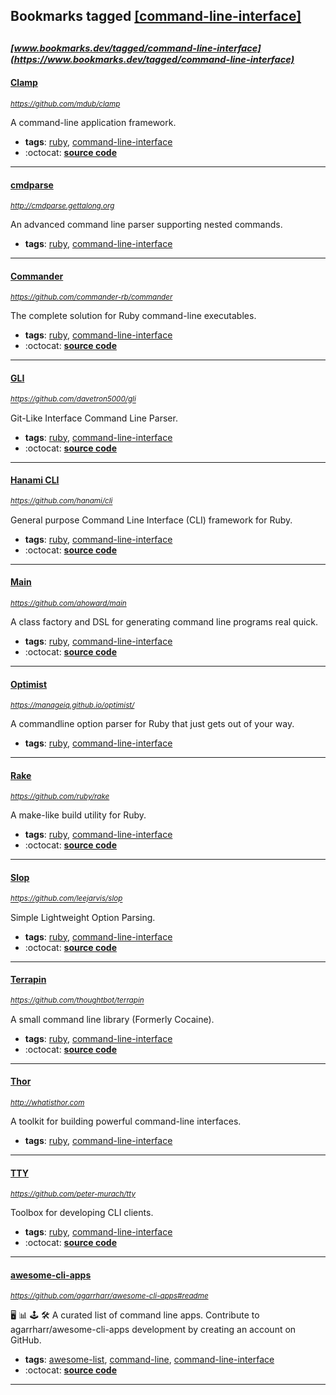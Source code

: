 ## Bookmarks tagged [[command-line-interface]](https://www.bookmarks.dev?q=[command-line-interface])

_<sup><sup>[www.bookmarks.dev/tagged/command-line-interface](https://www.bookmarks.dev/tagged/command-line-interface)</sup></sup>_
---
#### [Clamp](https://github.com/mdub/clamp)
_<sup>https://github.com/mdub/clamp</sup>_

A command-line application framework.
* **tags**: [ruby](../tagged/ruby.md), [command-line-interface](../tagged/command-line-interface.md)
* :octocat: **[source code](https://github.com/mdub/clamp)**
---
#### [cmdparse](http://cmdparse.gettalong.org)
_<sup>http://cmdparse.gettalong.org</sup>_

An advanced command line parser supporting nested commands.
* **tags**: [ruby](../tagged/ruby.md), [command-line-interface](../tagged/command-line-interface.md)
---
#### [Commander](https://github.com/commander-rb/commander)
_<sup>https://github.com/commander-rb/commander</sup>_

The complete solution for Ruby command-line executables.
* **tags**: [ruby](../tagged/ruby.md), [command-line-interface](../tagged/command-line-interface.md)
* :octocat: **[source code](https://github.com/commander-rb/commander)**
---
#### [GLI](https://github.com/davetron5000/gli)
_<sup>https://github.com/davetron5000/gli</sup>_

Git-Like Interface Command Line Parser.
* **tags**: [ruby](../tagged/ruby.md), [command-line-interface](../tagged/command-line-interface.md)
* :octocat: **[source code](https://github.com/davetron5000/gli)**
---
#### [Hanami CLI](https://github.com/hanami/cli)
_<sup>https://github.com/hanami/cli</sup>_

General purpose Command Line Interface (CLI) framework for Ruby.
* **tags**: [ruby](../tagged/ruby.md), [command-line-interface](../tagged/command-line-interface.md)
* :octocat: **[source code](https://github.com/hanami/cli)**
---
#### [Main](https://github.com/ahoward/main)
_<sup>https://github.com/ahoward/main</sup>_

A class factory and DSL for generating command line programs real quick.
* **tags**: [ruby](../tagged/ruby.md), [command-line-interface](../tagged/command-line-interface.md)
* :octocat: **[source code](https://github.com/ahoward/main)**
---
#### [Optimist](https://manageiq.github.io/optimist/)
_<sup>https://manageiq.github.io/optimist/</sup>_

A commandline option parser for Ruby that just gets out of your way.
* **tags**: [ruby](../tagged/ruby.md), [command-line-interface](../tagged/command-line-interface.md)
---
#### [Rake](https://github.com/ruby/rake)
_<sup>https://github.com/ruby/rake</sup>_

A make-like build utility for Ruby.
* **tags**: [ruby](../tagged/ruby.md), [command-line-interface](../tagged/command-line-interface.md)
* :octocat: **[source code](https://github.com/ruby/rake)**
---
#### [Slop](https://github.com/leejarvis/slop)
_<sup>https://github.com/leejarvis/slop</sup>_

Simple Lightweight Option Parsing.
* **tags**: [ruby](../tagged/ruby.md), [command-line-interface](../tagged/command-line-interface.md)
* :octocat: **[source code](https://github.com/leejarvis/slop)**
---
#### [Terrapin](https://github.com/thoughtbot/terrapin)
_<sup>https://github.com/thoughtbot/terrapin</sup>_

A small command line library (Formerly Cocaine).
* **tags**: [ruby](../tagged/ruby.md), [command-line-interface](../tagged/command-line-interface.md)
* :octocat: **[source code](https://github.com/thoughtbot/terrapin)**
---
#### [Thor](http://whatisthor.com)
_<sup>http://whatisthor.com</sup>_

A toolkit for building powerful command-line interfaces.
* **tags**: [ruby](../tagged/ruby.md), [command-line-interface](../tagged/command-line-interface.md)
---
#### [TTY](https://github.com/peter-murach/tty)
_<sup>https://github.com/peter-murach/tty</sup>_

Toolbox for developing CLI clients.
* **tags**: [ruby](../tagged/ruby.md), [command-line-interface](../tagged/command-line-interface.md)
* :octocat: **[source code](https://github.com/peter-murach/tty)**
---
#### [awesome-cli-apps](https://github.com/agarrharr/awesome-cli-apps#readme)
_<sup>https://github.com/agarrharr/awesome-cli-apps#readme</sup>_

🖥 📊 🕹 🛠 A curated list of command line apps. Contribute to agarrharr/awesome-cli-apps development by creating an account on GitHub.
* **tags**: [awesome-list](../tagged/awesome-list.md), [command-line](../tagged/command-line.md), [command-line-interface](../tagged/command-line-interface.md)
* :octocat: **[source code](https://github.com/agarrharr/awesome-cli-apps#readme)**
---
